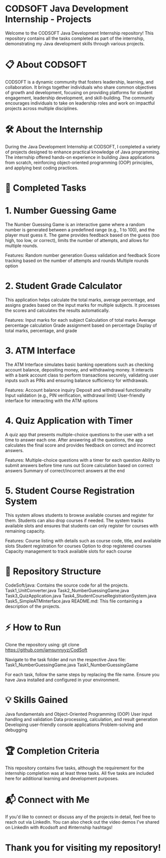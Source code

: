 # CODSOFT Java Development Internship - Projects
Welcome to the CODSOFT Java Development Internship repository! This repository contains all the tasks completed as part of the internship, demonstrating my Java development skills through various projects.

# 📋 About CODSOFT
CODSOFT is a dynamic community that fosters leadership, learning, and collaboration. It brings together individuals who share common objectives of growth and development, focusing on providing platforms for student engagement, leadership development, and skill-building. The community encourages individuals to take on leadership roles and work on impactful projects across multiple disciplines.

# 🛠 About the Internship
During the Java Development Internship at CODSOFT, I completed a variety of projects designed to enhance practical knowledge of Java programming. The internship offered hands-on experience in building Java applications from scratch, reinforcing object-oriented programming (OOP) principles, and applying best coding practices.

# 🚀 Completed Tasks

# 1. Number Guessing Game
The Number Guessing Game is an interactive game where a random number is generated between a predefined range (e.g., 1 to 100), and the player must guess it. The game provides feedback based on the guess (too high, too low, or correct), limits the number of attempts, and allows for multiple rounds.

Features:
Random number generation
Guess validation and feedback
Score tracking based on the number of attempts and rounds
Multiple rounds option

# 2. Student Grade Calculator
This application helps calculate the total marks, average percentage, and assigns grades based on the input marks for multiple subjects. It processes the scores and calculates the results automatically.

Features:
Input marks for each subject
Calculation of total marks
Average percentage calculation
Grade assignment based on percentage
Display of total marks, percentage, and grade

# 3. ATM Interface
The ATM Interface simulates basic banking operations such as checking account balance, depositing money, and withdrawing money. It interacts with a bank account class to perform transactions securely, validating user inputs such as PINs and ensuring balance sufficiency for withdrawals.

Features:
Account balance inquiry
Deposit and withdrawal functionality
Input validation (e.g., PIN verification, withdrawal limit)
User-friendly interface for interacting with the ATM options

# 4. Quiz Application with Timer
A quiz app that presents multiple-choice questions to the user with a set time to answer each one. After answering all the questions, the app calculates the final score and provides feedback on correct and incorrect answers.

Features:
Multiple-choice questions with a timer for each question
Ability to submit answers before time runs out
Score calculation based on correct answers
Summary of correct/incorrect answers at the end

# 5. Student Course Registration System
This system allows students to browse available courses and register for them. Students can also drop courses if needed. The system tracks available slots and ensures that students can only register for courses with remaining capacity.

Features:
Course listing with details such as course code, title, and available slots
Student registration for courses
Option to drop registered courses
Capacity management to track available slots for each course

# 📂 Repository Structure
CodeSoft/java: Contains the source code for all the projects.
Task1_UnitConverter.java
Task2_NumberGuessingGame.java
Task3_QuizApplication.java
Task4_StudentCourseRegistrationSystem.java
Task5_SimpleATMInterface.java
README.md: This file containing a description of the projects.

# ⚡ How to Run
Clone the repository using:
git clone https://github.com/iamsunnyyz/CodSoft

Navigate to the task folder and run the respective Java file:
Task1_NumberGuessingGame.java
Task1_NumberGuessingGame

For each task, follow the same steps by replacing the file name. Ensure you have Java installed and configured in your environment.

# 💡 Skills Gained
Java fundamentals and Object-Oriented Programming (OOP)
User input handling and validation
Data processing, calculation, and result generation
Developing user-friendly console applications
Problem-solving and debugging

# 🏆 Completion Criteria
This repository contains five tasks, although the requirement for the internship completion was at least three tasks. All five tasks are included here for additional learning and development purposes.

# 📬 Connect with Me
If you'd like to connect or discuss any of the projects in detail, feel free to reach out via LinkedIn. You can also check out the video demos I’ve shared on LinkedIn with #codsoft and #internship hashtags!

# Thank you for visiting my repository!
